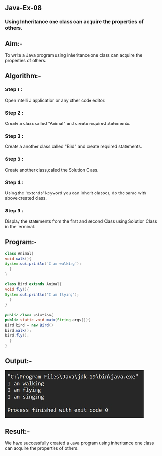 ## Java-Ex-08
### Using Inheritance one class can acquire the properties of others.
## Aim:-
To write a Java program using inheritance one class can acquire the properties of others.

## Algorithm:-
### Step 1 : 
Open Intelli J application or any other code editor.

### Step 2 : 
Create a class called "Animal" and create required statements.

### Step 3 : 
Create a another class called "Bird" and create required statements.

### Step 3 : 
Create another class,called the Solution Class.

### Step 4 : 
Using the 'extends' keyword you can inherit classes, do the same with above created class.

### Step 5 : 
Display the statements from the first and second Class using Solution Class in the terminal.

## Program:-
```java
class Animal{
void walk(){
System.out.println("I am walking");
  }
}

class Bird extends Animal{
void fly(){
System.out.println("I am flying");
  }
}

public class Solution{
public static void main(String args[]){
Bird bird = new Bird();
bird.walk();
bird.fly();
  }
}
```
## Output:-
![git](./op.jpg)

## Result:-
We have successfully created a Java program using inheritance one class can acquire the properties of others.
